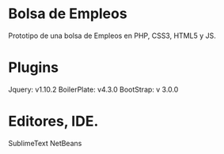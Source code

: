Bolsa de Empleos
=====
Prototipo de una bolsa de Empleos en PHP, CSS3, HTML5 y JS.

Plugins
=====
Jquery: v1.10.2
BoilerPlate: v4.3.0
BootStrap: v 3.0.0

Editores, IDE.
=====
SublimeText 
NetBeans
